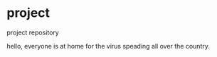 # project
project repository

hello, everyone is at home for the virus speading all over the country.
